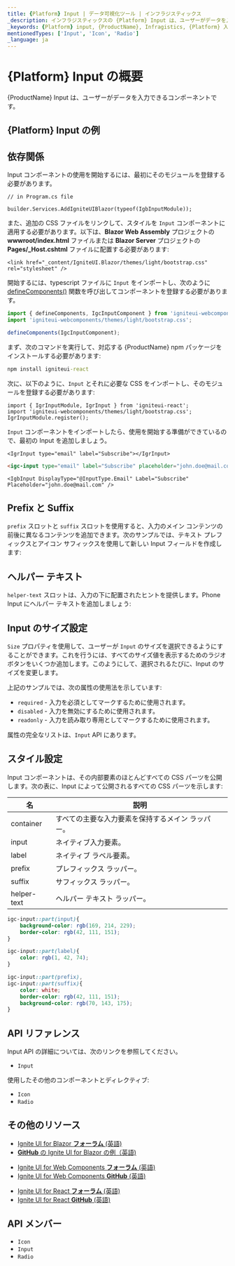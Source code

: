 ```yaml
---
title: {Platform} Input | データ可視化ツール | インフラジスティックス
_description: インフラジスティックスの {Platform} Input は、ユーザーがデータを入力できるコンポーネントです。Ignite UI for {Platform} を使用してアプリケーションを改善します。
_keywords: {Platform} input, {ProductName}, Infragistics, {Platform} 入力, インフラジスティックス
mentionedTypes: ['Input', 'Icon', 'Radio']
_language: ja
---
```

# {Platform} Input の概要

{ProductName} Input は、ユーザーがデータを入力できるコンポーネントです。

## {Platform} Input の例

<div class="divider--half"></div>

<!-- React, WebComponents -->

<code-view style="height: 120px"
           data-demos-base-url="{environment:dvDemosBaseUrl}"
           iframe-src="{environment:dvDemosBaseUrl}/inputs/input-overview"
           alt="{Platform} Input の例"
           github-src="inputs/input/overview">
</code-view>

<!-- end:React, WebComponents -->

<!-- Blazor -->

<code-view style="height: 120px"
           data-demos-base-url="{environment:dvDemosBaseUrl}"
           iframe-src="{environment:dvDemosBaseUrl}/inputs/input-binding"
           alt="{Platform} Input の例"
           github-src="inputs/input/binding">
</code-view>

## 依存関係

Input コンポーネントの使用を開始するには、最初にそのモジュールを登録する必要があります。

<!-- Blazor -->


```razor
// in Program.cs file

builder.Services.AddIgniteUIBlazor(typeof(IgbInputModule));
```

また、追加の CSS ファイルをリンクして、スタイルを `Input` コンポーネントに適用する必要があります。以下は、**Blazor Web Assembly** プロジェクトの **wwwroot/index.html** ファイルまたは **Blazor Server** プロジェクトの **Pages/_Host.cshtml** ファイルに配置する必要があります:

```razor
<link href="_content/IgniteUI.Blazor/themes/light/bootstrap.css" rel="stylesheet" />
```

<!-- end: Blazor -->

<!-- WebComponents -->

開始するには、typescript ファイルに `Input` をインポートし、次のように [defineComponents()](https://www.infragistics.com/products/ignite-ui-web-components/docs/typescript/latest/index.html#defineComponents) 関数を呼び出してコンポーネントを登録する必要があります。

```ts
import { defineComponents, IgcInputComponent } from 'igniteui-webcomponents';
import 'igniteui-webcomponents/themes/light/bootstrap.css';

defineComponents(IgcInputComponent);
```

<!-- end: WebComponents -->

<!-- React -->
まず、次のコマンドを実行して、対応する {ProductName} npm パッケージをインストールする必要があります:

```cmd
npm install igniteui-react
```

次に、以下のように、`Input` とそれに必要な CSS をインポートし、そのモジュールを登録する必要があります:

```tsx
import { IgrInputModule, IgrInput } from 'igniteui-react';
import 'igniteui-webcomponents/themes/light/bootstrap.css';
IgrInputModule.register();
```
<!-- end: React -->

`Input` コンポーネントをインポートしたら、使用を開始する準備ができているので、最初の Input を追加しましょう。

```tsx
<IgrInput type="email" label="Subscribe"></IgrInput>
```

```html
<igc-input type="email" label="Subscribe" placeholder="john.doe@mail.com"></igc-input>
```

```razor
<IgbInput DisplayType="@InputType.Email" Label="Subscribe" Placeholder="john.doe@mail.com" />
```

## Prefix と Suffix

`prefix` スロットと `suffix` スロットを使用すると、入力のメイン コンテンツの前後に異なるコンテンツを追加できます。次のサンプルでは、テキスト プレフィックスとアイコン サフィックスを使用して新しい Input フィールドを作成します:

<code-view style="height: 120px"
           data-demos-base-url="{environment:dvDemosBaseUrl}"
           iframe-src="{environment:dvDemosBaseUrl}/inputs/input-prefix-suffix"
           alt="{Platform} Input Prefix & Suffix の例"
           github-src="inputs/input/prefix-suffix">
</code-view>

## ヘルパー テキスト

`helper-text` スロットは、入力の下に配置されたヒントを提供します。Phone Input にヘルパー テキストを追加しましょう:

<code-view style="height: 140px"
           data-demos-base-url="{environment:dvDemosBaseUrl}"
           iframe-src="{environment:dvDemosBaseUrl}/inputs/input-helper-text"
           alt="{Platform} Input ヘルパー テキストの例"
           github-src="inputs/input/helper-text">
</code-view>

## Input のサイズ設定

`Size` プロパティを使用して、ユーザーが `Input` のサイズを選択できるようにすることができます。これを行うには、すべてのサイズ値を表示するためのラジオ ボタンをいくつか追加します。このようにして、選択されるたびに、Input のサイズを変更します。

<code-view style="height: 320px"
           data-demos-base-url="{environment:dvDemosBaseUrl}"
           iframe-src="{environment:dvDemosBaseUrl}/inputs/input-size"
           alt="{Platform} Input サイズ設定の例"
           github-src="inputs/input/size">
</code-view>

上記のサンプルでは、次の属性の使用法を示しています:
- `required` - 入力を必須としてマークするために使用されます。
- `disabled` - 入力を無効にするために使用されます。
- `readonly` - 入力を読み取り専用としてマークするために使用されます。

<!-- WebComponents -->

属性の完全なリストは、`Input` API にあります。

<!-- end: WebComponents -->

## スタイル設定

Input コンポーネントは、その内部要素のほとんどすべての CSS パーツを公開します。次の表に、Input によって公開されるすべての CSS パーツを示します:

|名|説明|
|--|--|
| container | すべての主要な入力要素を保持するメイン ラッパー。 |
| input | ネイティブ入力要素。 |
| label | ネイティブ ラベル要素。 |
| prefix | プレフィックス ラッパー。 |
| suffix | サフィックス ラッパー。 |
| helper-text | ヘルパー テキスト ラッパー。 |

```scss
igc-input::part(input){
    background-color: rgb(169, 214, 229);
    border-color: rgb(42, 111, 151);
}

igc-input::part(label){
    color: rgb(1, 42, 74);
}

igc-input::part(prefix),
igc-input::part(suffix){
    color: white;
    border-color: rgb(42, 111, 151);
    background-color: rgb(70, 143, 175);
}
```

<code-view style="height: 150px"
           data-demos-base-url="{environment:dvDemosBaseUrl}"
           iframe-src="{environment:dvDemosBaseUrl}/inputs/input-styling"
           alt="{Platform} Input のスタイル設定"
           github-src="inputs/input/styling">
</code-view>

<!-- WebComponents -->

## API リファレンス

Input API の詳細については、次のリンクを参照してください。
* `Input`

使用したその他のコンポーネントとディレクティブ:
* `Icon`
* `Radio`

<!-- end: WebComponents -->

<div class="divider"></div>

## その他のリソース

<!-- Blazor -->

* [Ignite UI for Blazor **フォーラム** (英語)](https://www.infragistics.com/community/forums/f/ignite-ui-for-blazor)
* [**GitHub** の Ignite UI for Blazor の例（英語)](https://github.com/IgniteUI/igniteui-blazor-examples)

<!-- end: Blazor -->

<!-- WebComponents -->

* [Ignite UI for Web Components **フォーラム** (英語)](https://www.infragistics.com/community/forums/f/ignite-ui-for-web-components)
* [Ignite UI for Web Components **GitHub** (英語)](https://github.com/IgniteUI/igniteui-webcomponents)

<!-- end: WebComponents -->

<!-- React -->
* [Ignite UI for React **フォーラム** (英語)](https://www.infragistics.com/community/forums/f/ignite-ui-for-react)
* [Ignite UI for React **GitHub** (英語)](https://github.com/IgniteUI/igniteui-react)
<!-- end: React -->

## API メンバー

 - `Icon`
 - `Input`
 - `Radio`